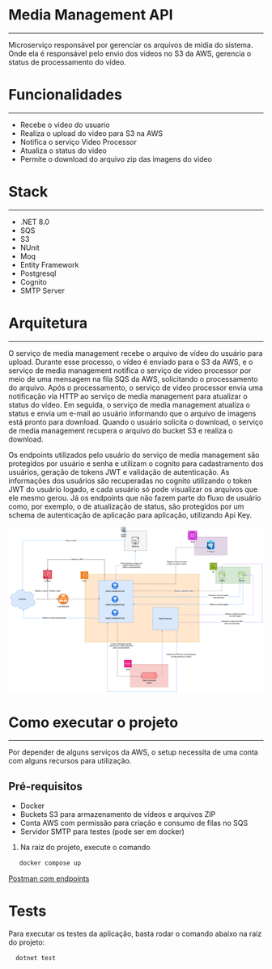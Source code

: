 # Media Management API
_____________________
Microserviço responsável por gerenciar os arquivos de mídia do sistema. Onde ela é responsável
pelo envio dos videos no S3 da AWS, gerencia o status de processamento do vídeo.

# Funcionalidades
___________________
- Recebe o video do usuario
- Realiza o upload do video para S3 na AWS
- Notifica o serviço Video Processor
- Atualiza o status do video
- Permite o download do arquivo zip das imagens do video

# Stack
_____________________
- .NET 8.0
- SQS
- S3
- NUnit
- Moq
- Entity Framework
- Postgresql
- Cognito
- SMTP Server

# Arquitetura
_____________________
O serviço de media management recebe o arquivo de vídeo do usuário para upload. Durante esse processo, o vídeo é enviado para o S3 da AWS, e o serviço de media management notifica o serviço de video processor por meio de uma mensagem na fila SQS da AWS, solicitando o processamento do arquivo. Após o processamento, o serviço de video processor envia uma notificação via HTTP ao serviço de media management para atualizar o status do vídeo. Em seguida, o serviço de media management atualiza o status e envia um e-mail ao usuário informando que o arquivo de imagens está pronto para download. Quando o usuário solicita o download, o serviço de media management recupera o arquivo do bucket S3 e realiza o download.

Os endpoints utilizados pelo usuário do serviço de media management são protegidos por usuário e senha e utilizam o cognito para cadastramento dos usuários, geração de tokens JWT e validação de autenticação. As informações dos usuários são recuperadas no cognito utilizando o token JWT do usuário logado, e cada usuário só pode visualizar os arquivos que ele mesmo gerou. Já os endpoints que não fazem parte do fluxo de usuário como, por exemplo, o de atualização de status, são protegidos por um schema de autenticação de aplicação para aplicação, utilizando Api Key.

![arquiretura_solucao](docs/images/arquitetura.png)

# Como executar o projeto
_____________________
Por depender de alguns serviços da AWS, o setup necessita de uma conta com alguns recursos para utilização.

## Pré-requisitos
- Docker
- Buckets S3 para armazenamento de vídeos e arquivos ZIP
- Conta AWS com permissão para criação e consumo de filas no SQS
- Servidor SMTP para testes (pode ser em docker)

1. Na raiz do projeto, execute o comando
```bash
   docker compose up
```

[Postman com endpoints](./docs/98videos.postman_collection.json)


# Tests
Para executar os testes da aplicação, basta rodar o comando abaixo na raiz do projeto:

```bash 
  dotnet test
```
